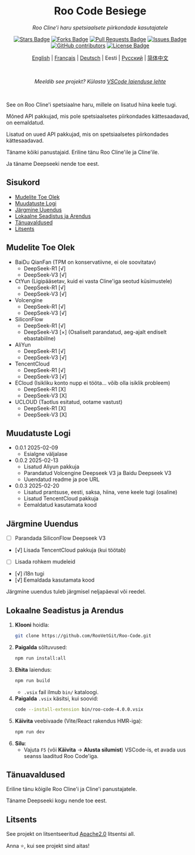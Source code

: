 <h1 align="center">Roo Code Besiege</h1>
<p align="center"><i>Roo Cline'i haru spetsiaalsete piirkondade kasutajatele</i></p>

<div align="center">
  <a href="https://github.com/Simirror/Roo-Cline-Besiege"><img src="https://img.shields.io/github/stars/Simirror/Roo-Cline-Besiege" alt="Stars Badge"/></a>
<a href="https://github.com/Simirror/Roo-Cline-Besiege/members"><img src="https://img.shields.io/github/forks/Simirror/Roo-Cline-Besiege" alt="Forks Badge"/></a>
<a href="https://github.com/Simirror/Roo-Cline-Besiege"><img src="https://img.shields.io/github/issues-pr/Simirror/Roo-Cline-Besiege" alt="Pull Requests Badge"/></a>
<a href="https://github.com/Simirror/Roo-Cline-Besiege/issues"><img src="https://img.shields.io/github/issues/Simirror/Roo-Cline-Besiege" alt="Issues Badge"/></a>
<a href="https://github.com/Simirror/Roo-Cline-Besiege/graphs/contributors"><img alt="GitHub contributors" src="https://img.shields.io/github/contributors/Simirror/Roo-Cline-Besiege?color=2b9348"></a>
<a href="https://github.com/Simirror/Roo-Cline-Besiege/blob/master/LICENSE"><img src="https://img.shields.io/github/license/Simirror/Roo-Cline-Besiege?color=2b9348" alt="License Badge"/></a>
</div>

<div align="center">

[English](./README_en.md) | [Français](./README_fr.md) | [Deutsch](./README_de.md) | Eesti | [Русский](./README_ru.md) | [简体中文](./README_zh.md)

</div>

<br>
<p align="center"><i>Meeldib see projekt? Külasta <a href="https://marketplace.visualstudio.com/items?itemName=felikspeegel.roo-cline-besiege&ssr=false#review-details">VSCode laienduse lehte</a></i></p>
<br>

See on Roo Cline'i spetsiaalne haru, millele on lisatud hiina keele tugi.

Mõned API pakkujad, mis pole spetsiaalsetes piirkondades kättesaadavad, on eemaldatud.

Lisatud on uued API pakkujad, mis on spetsiaalsetes piirkondades kättesaadavad.

Täname kõiki panustajaid. Eriline tänu Roo Cline'ile ja Cline'ile.

Ja täname Deepseeki nende toe eest.

## Sisukord

- [Mudelite Toe Olek](#mudelite-toe-olek)
- [Muudatuste Logi](#muudatuste-logi)
- [Järgmine Uuendus](#järgmine-uuendus)
- [Lokaalne Seadistus ja Arendus](#lokaalne-seadistus-ja-arendus)
- [Tänuavaldused](#tänuavaldused)
- [Litsents](#litsents)

## Mudelite Toe Olek

- BaiDu QianFan (TPM on konservatiivne, ei ole soovitatav)
    - DeepSeek-R1 [√]
    - DeepSeek-V3 [√]
- CtYun (Ligipääsetav, kuid ei vasta Cline'iga seotud küsimustele)
    - DeepSeek-R1 [√]
    - DeepSeek-V3 [√]
- Volcengine
    - DeepSeek-R1 [√]
    - DeepSeek-V3 [√]
- SiliconFlow
    - DeepSeek-R1 [√]
    - DeepSeek-V3 [×] (Osaliselt parandatud, aeg-ajalt endiselt ebastabiilne)
- AliYun
    - DeepSeek-R1 [√]
    - DeepSeek-V3 [√]
- TencentCloud
    - DeepSeek-R1 [√]
    - DeepSeek-V3 [√]
- ECloud (Isikliku konto nupp ei tööta... võib olla isiklik probleem)
    - DeepSeek-R1 [X]
    - DeepSeek-V3 [X]
- UCLOUD (Taotlus esitatud, ootame vastust)
    - DeepSeek-R1 [X]
    - DeepSeek-V3 [X]

## Muudatuste Logi

- 0.0.1 2025-02-09
    - Esialgne väljalase
- 0.0.2 2025-02-13
    - Lisatud Aliyun pakkuja
    - Parandatud Volcengine Deepseek V3 ja Baidu Deepseek V3
    - Uuendatud readme ja poe URL
- 0.0.3 2025-02-20
    - Lisatud prantsuse, eesti, saksa, hiina, vene keele tugi (osaline)
    - Lisatud TencentCloud pakkuja
    - Eemaldatud kasutamata kood

## Järgmine Uuendus

- [ ] Parandada SiliconFlow Deepseek V3
- [√] Lisada TencentCloud pakkuja (kui töötab)
- [ ] Lisada rohkem mudeleid
- [√] i18n tugi
- [√] Eemaldada kasutamata kood

Järgmine uuendus tuleb järgmisel neljapäeval või reedel.

## Lokaalne Seadistus ja Arendus

1. **Klooni** hoidla:
    ```bash
    git clone https://github.com/RooVetGit/Roo-Code.git
    ```
2. **Paigalda** sõltuvused:
    ```bash
    npm run install:all
    ```
3. **Ehita** laiendus:
    ```bash
    npm run build
    ```
    - `.vsix` fail ilmub `bin/` kataloogi.
4. **Paigalda** `.vsix` käsitsi, kui soovid:
    ```bash
    code --install-extension bin/roo-code-4.0.0.vsix
    ```
5. **Käivita** veebivaade (Vite/React rakendus HMR-iga):
    ```bash
    npm run dev
    ```
6. **Silu**:
    - Vajuta `F5` (või **Käivita** → **Alusta silumist**) VSCode-is, et avada uus seanss laaditud Roo Code'iga.

## Tänuavaldused

Eriline tänu kõigile Roo Cline'i ja Cline'i panustajatele.

Täname Deepseeki kogu nende toe eest.

## Litsents

See projekt on litsentseeritud [Apache2.0](https://opensource.org/licenses/MIT) litsentsi all.

Anna ⭐️, kui see projekt sind aitas!
